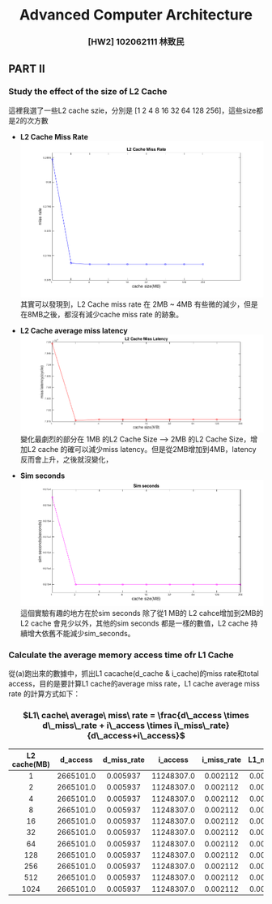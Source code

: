 # <center> Advanced Computer Architecture </center>

### <center> [HW2] 102062111 林致民 </center>

## PART II

### Study the effect of the size of L2 Cache

這裡我選了一些L2 cache szie，分別是 [1 2 4 8 16 32 64 128 256]，這些size都是2的次方數

* **L2 Cache Miss Rate** ![img](./figure/l2_miss_rate.png) 其實可以發現到，L2 Cache miss rate 在 2MB ~ 4MB 有些微的減少，但是在8MB之後，都沒有減少cache miss rate 的跡象。

* **L2 Cache average miss latency** ![img](./figure/l2_miss_latency.png) 變化最劇烈的部分在 1MB 的L2 Cache Size --> 2MB 的L2 Cache Size，增加L2 cache 的確可以減少miss latency。但是從2MB增加到4MB，latency 反而會上升，之後就沒變化，

* **Sim seconds** ![img](./figure/l2_sim_seconds.png) 這個實驗有趣的地方在於sim seconds 除了從1 MB的 L2 cahce增加到2MB的 L2 cache 會見少以外，其他的sim seconds 都是一樣的數值，L2 cache 持續增大依舊不能減少sim_seconds。

### Calculate the average memory access time ofr L1 Cache

從(a)跑出來的數據中，抓出L1 cacache(d_cache & i_cache)的miss rate和total access，目的是要計算L1 cache的average miss rate，L1 cache average miss rate 的計算方式如下：
	
### <center> $L1\ cache\ average\ miss\ rate = \frac{d\_access \times d\_miss\_rate + i\_access \times i\_miss\_rate}{d\_access+i\_access}$ </center>

|L2 cache(MB)|d_access|d_miss_rate|i_access|i_miss_rate|L1_miss_rate|AMAT|
|:----------:|:------:|:---------:|:------:|:---------:|:----------:|:----:|
|1 | 2665101.0 | 0.005937 | 11248307.0 | 0.002112| 0.00284468 | 1.1907933725607434 |
|2 | 2665101.0 | 0.005937 | 11248307.0 | 0.002112| 0.00284468 | 1.189887912391144 |
|4 | 2665101.0 | 0.005937 | 11248307.0 | 0.002112| 0.00284468 | 1.1898772448585144 |
|8 | 2665101.0 | 0.005937 | 11248307.0 | 0.002112| 0.00284468 | 1.1898772448585144 |
|16 | 2665101.0 | 0.005937 | 11248307.0 | 0.002112| 0.00284468 | 1.1898772448585144 |
|32 | 2665101.0 | 0.005937 | 11248307.0 | 0.002112| 0.00284468 | 1.1898772448585144 |
|64 | 2665101.0 | 0.005937 | 11248307.0 | 0.002112| 0.00284468 | 1.1898772448585144 |
|128 | 2665101.0 | 0.005937 | 11248307.0 | 0.002112| 0.00284468 | 1.1898772448585144 |
|256 | 2665101.0 | 0.005937 | 11248307.0 | 0.002112| 0.00284468 | 1.1898772448585144 |
|512 | 2665101.0 | 0.005937 | 11248307.0 | 0.002112| 0.00284468 | 1.1898772448585144 |
|1024 | 2665101.0 | 0.005937 | 11248307.0 | 0.002112| 0.00284468 | 1.1898772448585144 |
